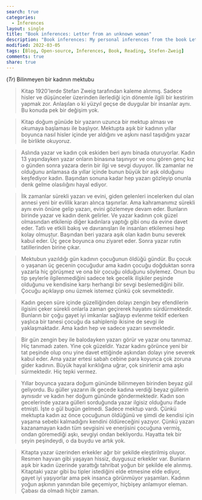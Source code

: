 ```yaml
---
search: true
categories: 
  - Inferences
layout: single
title: "Book inferences: Letter from an unknown woman"
description: "Book inferences: My personal inferences from the book Letter from an unknown woman"
modified: 2022-03-05
tags: [Blog, Open-source, Inferences, Book, Reading, Stefen-Zweig]
comments: true
share: true
---
```

(*Tr*) Bilinmeyen bir kadının mektubu

>Kitap 1920'lerde Stefan Zweig tarafından kaleme alınmış. Sadece hisler ve düşünceler üzerinden ilerlediği için dönemle ilgili bir kestirim yapmak zor. Anlaşılan o ki yüzyıl geçse de duygular bir insanlar aynı. Bu konuda pek bir değişim yok.

>Kitap doğum günüde bir yazarın uzunca bir mektup alması ve okumaya başlaması ile başlıyor. Mektupta aşık bir kadının yıllar boyunca nasıl hisler içinde yer aldığını ve aşkını nasıl taşıdığını yazar ile birlikte okuyoruz. 

>Aslında yazar ve kadın çok eskiden beri aynı binada oturuyorlar. Kadın 13 yaşındayken yazar onların binasına taşınıyor ve onu gören genç kız o günden sonra yazara derin bir ilgi ve sevgi duyuyor. İlk zamanlar ne olduğunu anlamasa da yıllar içinde bunun büyük bir aşk olduğunu keşfediyor kadın. Başından sonuna kadar hep yazarı gözleyip onunla denk gelme olasılığını hayal ediyor.

>İlk zamanlar sürekli yazarı ve evini, giden gelenleri incelerken dul olan annesi yeni bir evlilik kararı alınca taşınırlar. Ama kahramanımız sürekli aynı evin önüne gelip yazarı, evini gözlemeye devam eder. Bunların birinde yazar ve kadın denk gelirler. Ve yazar kadının çok güzel olmasından etkilenip diğer kadınlara yaptığı gibi onu da evine davet eder. Tatlı ve etkili bakış ve davranışları ile insanları etkilemesi hep kolay olmuştur. Başından beri yazara aşık olan kadın bunu severek kabul eder. Üç gece boyunca onu ziyaret eder. Sonra yazar rutin tatillerinden birine çıkar.

>Mektubun yazıldığı gün kadının çocuğunun öldüğü gündür. Bu çocuk o yaşanan üç gecenin çocuğudur ama kadın çocuğu doğduktan sonra yazarla hiç görüşmez ve ona bir çocuğu olduğunu söylemez. Onun bu tip şeylerle ilgilenmediğini sadece tek gecelik ilişkiler peşinde olduğunu ve kendisine karşı herhangi bir sevgi beslemediğini bilir. Çocuğu açıklayıp onu üzmek istemez çünkü çok sevmektedir. 

>Kadın geçen süre içinde güzelliğinden dolayı zengin bey efendilerin ilgisini çeker sürekli onlarla zaman geçirerek hayatını sürdürmektedir. Bunların bir çoğu gayet iyi imkanlar sağlayıp evlenme teklif ederken yaşlıca bir tanesi çocuğu da sahiplenip ikisine de sevgi ile yaklaşmaktadır. Ama kadın hep ve sadece yazarı sevmektedir.

>Bir gün zengin bey ile balodayken yazarı görür ve yazar onu tanımaz. Hiç tanımadı zaten. Yine çok güzeldir. Yazar kadını görünce yeni bir tat peşinde olup onu yine davet ettiğinde aşkından dolayı yine severek kabul eder. Ama yazar ertesi sabah cebine para koyunca çok zoruna gider kadının. Büyük hayal kırıklığına uğrar, çok sinirlenir ama aşkı sürmektedir. Hiç tepki vermez. 

>Yıllar boyunca yazara doğum gününde bilinmeyen birinden beyaz gül geliyordu. Bu güller yazarın ilk gecede kadına verdiği beyaz güllerin aynısıdır ve kadın her doğum gününde göndermektedir. Kadın son gecelerinde yazara gülleri sorduğunda yazar ilgisiz olduğunu ifade etmişti. İşte o gül bugün gelmedi. Sadece mektup vardı. Çünkü mektupta kadın az önce çocuğunun öldüğünü ve şimdi de kendisi için yaşama sebebi kalmadığını kendini öldüreceğini yazıyor. Çünkü yazarı kazanamayan kadın tüm sevgisini ve enerjisini çocuğuna vermiş, ondan göremediği aşkı, sevgiyi ondan bekliyordu. Hayatta tek bir şeyin peşindeydi, o da buydu ve artık yok.

>Kitapta yazar üzerinden erkekler ağır bir şekilde eleştirilmiş oluyor. Resmen hayvan gibi yaşayan hissiz, duygusuz erkekler var. Bunların aşık bir kadın üzerinde yarattığı tahribat yoğun bir şekilde ele alınmış. Kitaptaki yazar gibi bu tipler istediğini elde etmesine elde ediyor, gayet iyi yaşıyorlar ama pek insanca görünmüyor yaşamları. Kadının yoğun aşkının yanından bile geçemiyor, hiçbişey anlamıyor eleman. Çabası da olmadı hiçbir zaman.